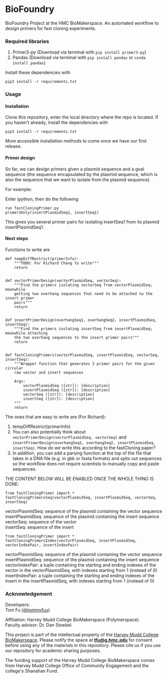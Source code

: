 # BioFoundry

BioFoundry Project at the HMC BioMakerspace. An automated workflow to design primers for fast cloning experiments.

### Required libraries

1. Primer3-py (Download via terminal with `pip install primer3-py`)
2. Pandas (Download via terminal with `pip install pandas` or `conda install pandas`)

Install these dependencies with

```
pip3 install -r requirements.txt
```

### Usage

#### Installation

Clone this repository, enter the local directory where the repo is located. If you haven't already, install the dependencies with

```
pip3 install -r requirements.txt
```

More accessible installation methods to come once we have our first release.

#### Primer design

So far, we can design primers given a plasmid sequence and a goal sequence (the sequence encapsulated by the plasmid sequence, which is also the sequence that we want to isolate from the plasmid sequence).

For example:

Enter ipython, then do the following

```
run fastCloningPrimer.py
primer3Only(insertPlasmidSeq1, insertSeq1)
```

This gives you several primer pairs for isolating insertSeq1 from its plasmid insertPlasmidSeq1.

#### Next steps

Functions to write are

```
def tempDiffRestrict(primerInfo):
    """TODO: For Richard Chang to write"""
    return


def vectorPrimerDesign(vectorPlasmidSeq, vectorSeq):
    """Find the primers isolating vectorSeq from vectorPlasmidSeq; meanwhile
    getting two overhang sequences that need to be attached to the insert primer
    pairs"""
    return


def insertPrimerDesign(overhangSeq1, overhangSeq2, insertPlasmidSeq, insertSeq):
    """Find the primers isolating insertSeq from insertPlasmidSeq; meanwhile attaching
    the two overhang sequences to the insert primer pairs"""
    return


def fastCloningPrimers(vectorPlasmidSeq, insertPlasmidSeq, vectorSeq, insertSeq):
    """Wrapper function that generates 2 primer pairs for the given circular
    raw vector and insert sequences

    Args:
        vectorPlasmidSeq ([str]): [description]
        insertPlasmidSeq ([str]): [description]
        vectorSeq ([str]): [description]
        insertSeq ([str]): [description]
    """
    return
```

The ones that are easy to write are (For Richard):

1. tempDiffRestrict(primerInfo)
2. You can also potentially think about `vectorPrimerDesign(vectorPlasmidSeq, vectorSeq)` and `insertPrimerDesign(overhangSeq1, overhangSeq2, insertPlasmidSeq, insertSeq)`. How do we write this according to the fastCloning paper?
3. In addition, you can add a parsing function at the top of the file that takes in a DNA file (e.g. in gbk or fasta formats) and spits out sequences so the workflow does not require scientists to manually copy and paste sequences.

THE CONTENT BELOW WILL BE ENABLED ONCE THE WHOLE THING IS DONE:

```
from fastCloningPrimer import *
fastCloningPrimersSeq(vectorPlasmidSeq, insertPlasmidSeq, vectorSeq, insertSeq)
```

vectorPlasmidSeq: sequence of the plasmid containing the vector sequence\
insertPlasmidSeq: sequence of the plasmid containing the insert sequence\
vectorSeq: sequence of the vector\
insertSeq: sequence of the insert

```
from fastCloningPrimer import *
fastCloningPrimersIndex(vectorPlasmidSeq, insertPlasmidSeq, vectorIndexPair, insertIndexPair)
```

vectorPlasmidSeq: sequence of the plasmid containing the vector sequence\
insertPlasmidSeq: sequence of the plasmid containing the insert sequence\
vectorIndexPair: a tuple containing the starting and ending indexes of the vector in the vectorPlasmidSeq, with indexes starting from 1 (instead of 0)\
insertIndexPair: a tuple containing the starting and ending indexes of the insert in the insertPlasmidSeq, with indexes starting from 1 (instead of 0)

### Acknowledgement

Developers:\
Tom Fu [(@tommyfuu)](https://github.com/tommyfuu)

Affiliation: Harvey Mudd College BioMakerspace (Polymerspace). \
Faculty advisor: Dr. Dan Stoebel.

This project is part of the intellectual property of the [Harvey Mudd College BioMakerspace](https://biomakerspace.com/). Please notify the space at **tfu@g.hmc.edu** for consent before using any of the materials in this repository. Please cite us if you use our repository for academic sharing purposes.

The funding support of the Harvey Mudd College BioMakerspace comes from Harvey Mudd College Office of Community Engagement and the college's Shanahan Fund.
